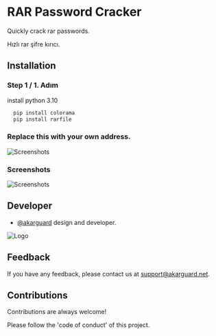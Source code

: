 # RAR Password Cracker

Quickly crack rar passwords.

Hızlı rar şifre kırıcı.

## Installation

### Step 1 / 1. Adım

install python 3.10

```bash 
  pip install colorama
  pip install rarfile
```

### Replace this with your own address.
![Screenshots](https://media.discordapp.net/attachments/1001899874922537010/1116415144365396039/image.png
)


### Screenshots
![Screenshots](https://media.discordapp.net/attachments/1001899874922537010/1116414611906908370/image.png)



## Developer

- [@akarguard](https://www.github.com/akarguard) design and developer.

  
![Logo](https://media.discordapp.net/attachments/1031646083539021847/1037499672610222130/hero-logo.png)

    
## Feedback

If you have any feedback, please contact us at support@akarguard.net.
  
## Contributions

Contributions are always welcome!

Please follow the 'code of conduct' of this project.
